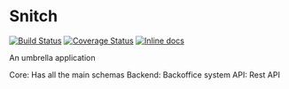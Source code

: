 # Snitch

[![Build Status](https://travis-ci.org/aviabird/snitch.svg?branch=develop)](https://travis-ci.org/aviabird/snitch)
[![Coverage Status](https://coveralls.io/repos/github/aviabird/snitch/badge.svg?branch=travis%2Finit)](https://coveralls.io/github/aviabird/snitch?branch=travis%2Finit)
[![Inline docs](http://inch-ci.org/github/aviabird/snitch.svg)](http://inch-ci.org/github/aviabird/snitch)

An umbrella application

Core: Has all the main schemas
Backend: Backoffice system
API: Rest API
